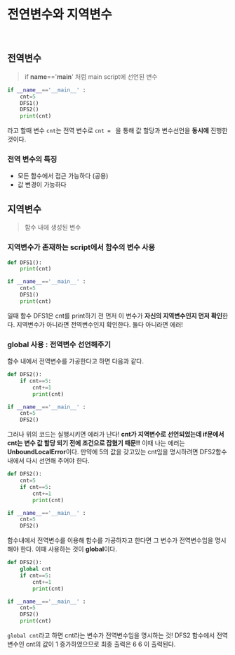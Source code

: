 # 전연변수와 지역변수

<br>

## 전역변수

> if __name__=='__main__' 
처럼 main script에 선언된 변수

```python
if __name__=='__main__' :
    cnt=5
    DFS1()
    DFS2()
    print(cnt)
```

라고 할때 변수 `cnt`는 전역 변수로 `cnt = ` 을 통해 값 할당과 변수선언을 **동시에** 진행한 것이다.

### 전역 변수의 특징
- 모든 함수에서 접근 가능하다 (공용)
- 값 변경이 가능하다


## 지역변수
> 함수 내에 생성된 변수

### 지역변수가 존재하는 script에서 함수의 변수 사용

```python
def DFS1():
    print(cnt)

if __name__=='__main__' :
    cnt=5
    DFS1()
    print(cnt)
```

일때 함수 DFS1은 cnt를 print하기 전 먼저 이 변수가 **자신의 지역변수인지 먼저 확인**한다.
지역변수가 아니라면 전역변수인지 확인한다.
둘다 아니라면 에러!

### global 사용 : 전역변수 선언해주기
함수 내에서 전역변수를 가공한다고 하면 다음과 같다.
```python
def DFS2():
    if cnt==5:
        cnt+=1
        print(cnt)

if __name__=='__main__' :
    cnt=5
    DFS2()
```

그러나 위의 코드는 실행시키면 에러가 난다! **cnt가 지역변수로 선언되었는데 if문에서 cnt는 변수 값 할당 되기 전에 조건으로 잡혔기 때문!!** 이때 나는 에러는 **UnboundLocalError**이다. 만약에 5의 값을 갖고있는 cnt임을 명시하려면 DFS2함수 내에서 다시 선언해 주어야 한다.

```python
def DFS2():
    cnt=5
    if cnt==5:
        cnt+=1
        print(cnt)

if __name__=='__main__' :
    cnt=5
    DFS2()
```

함수내에서 전역변수를 이용해 함수를 가공하자고 한다면 그 변수가 전역변수임을 명시해야 한다. 이때 사용하는 것이 **global**이다.

```python
def DFS2():
    global cnt
    if cnt==5:
        cnt+=1
        print(cnt)

if __name__=='__main__' :
    cnt=5
    DFS2()
    print(cnt)
```

`global cnt`라고 하면 cnt라는 변수가 전역변수임을 명시하는 것! DFS2 함수에서 전역변수인 cnt의 값이 1 증가하였으므로 최종 출력은 6 6 이 출력된다.